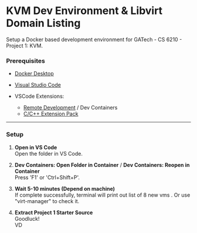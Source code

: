# KVM Dev Environment & Libvirt Domain Listing

Setup a Docker based development environment for GATech - CS 6210 - Project 1: KVM.  

### Prerequisites

- [Docker Desktop](https://www.docker.com/)
- [Visual Studio Code](https://code.visualstudio.com/)  

- VSCode Extensions: 
  - [Remote Development](https://marketplace.visualstudio.com/items?itemName=ms-vscode-remote.vscode-remote-extensionpack) / Dev Containers
  - [C/C++ Extension Pack](https://marketplace.visualstudio.com/items?itemName=ms-vscode.cpptools-extension-pack)

---

### Setup

1. **Open in VS Code**  
   Open the folder in VS Code.  

2. **Dev Containers: Open Folder in Container** / **Dev Containers: Reopen in Container**  
   Press 'F1' or 'Ctrl+Shift+P'.

3. **Wait 5-10 minutes (Depend on machine)**  
   If complete successfully, terminal will print out list of 8 new vms . Or use "virt-manager" to check it.

4. **Extract Project 1 Starter Source**  
   Goodluck!  
   VD